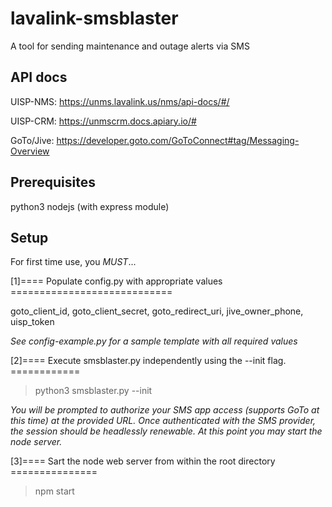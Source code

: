 # lavalink-smsblaster
A tool for sending maintenance and outage alerts via SMS

## API docs
UISP-NMS: https://unms.lavalink.us/nms/api-docs/#/

UISP-CRM: https://unmscrm.docs.apiary.io/#

GoTo/Jive: https://developer.goto.com/GoToConnect#tag/Messaging-Overview

## Prerequisites
python3
nodejs (with express module)

## Setup
For first time use, you *MUST*...

[1]==== Populate config.py with appropriate values ============================

goto_client_id, goto_client_secret, goto_redirect_uri, jive_owner_phone, uisp_token

*See config-example.py for a sample template with all required values*

[2]==== Execute smsblaster.py independently using the --init flag. ============

> python3 smsblaster.py --init

*You will be prompted to authorize your SMS app access (supports GoTo at this time) at the provided URL. Once authenticated with the SMS provider, the session should be headlessly renewable. At this point you may start the node server.*

[3]==== Sart the node web server from within the root directory ===============

> npm start
